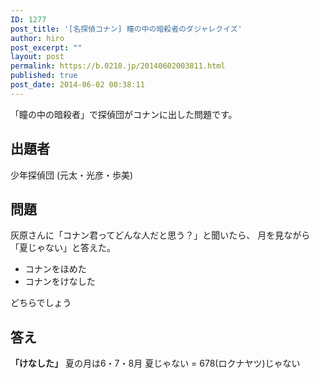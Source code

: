 ```yaml
---
ID: 1277
post_title: '[名探偵コナン] 瞳の中の暗殺者のダジャレクイズ'
author: hiro
post_excerpt: ""
layout: post
permalink: https://b.0218.jp/20140602003811.html
published: true
post_date: 2014-06-02 00:38:11
---
```

「瞳の中の暗殺者」で探偵団がコナンに出した問題です。
<!--more-->
<h2>出題者</h2>
少年探偵団 (元太・光彦・歩美)

<h2>問題</h2>
灰原さんに「コナン君ってどんな人だと思う？」と聞いたら、 月を見ながら「夏じゃない」と答えた。
<ul>
<li>コナンをほめた</li>
<li>コナンをけなした</li>
</ul>
どちらでしょう

<h2>答え</h2>
<strong>「けなした」</strong>
夏の月は6・7・8月
夏じゃない = 678(ロクナヤツ)じゃない